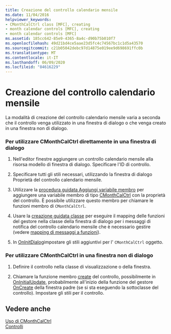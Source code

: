 ```yaml
---
title: Creazione del controllo calendario mensile
ms.date: 11/04/2016
helpviewer_keywords:
- CMonthCalCtrl class [MFC], creating
- month calendar controls [MFC], creating
- month calendar controls [MFC]
ms.assetid: 185cc642-85e9-4365-8a4c-d90b75b010f7
ms.openlocfilehash: 49d21bd4ce5aae23d5fc4c74567bc1c1d5a43570
ms.sourcegitcommit: c21b05042debc97d14875e019ee9d698691ffc0b
ms.translationtype: MT
ms.contentlocale: it-IT
ms.lasthandoff: 06/09/2020
ms.locfileid: "84616229"
---
```

# <a name="creating-the-month-calendar-control"></a>Creazione del controllo calendario mensile

La modalità di creazione del controllo calendario mensile varia a seconda che il controllo venga utilizzato in una finestra di dialogo o che venga creato in una finestra non di dialogo.

### <a name="to-use-cmonthcalctrl-directly-in-a-dialog-box"></a>Per utilizzare CMonthCalCtrl direttamente in una finestra di dialogo

1. Nell'editor finestre aggiungere un controllo calendario mensile alla risorsa modello di finestra di dialogo. Specificare l'ID di controllo.

1. Specificare tutti gli stili necessari, utilizzando la finestra di dialogo Proprietà del controllo calendario mensile.

1. Utilizzare la [procedura guidata Aggiungi variabile membro](../ide/adding-a-member-variable-visual-cpp.md) per aggiungere una variabile membro di tipo [CMonthCalCtrl](reference/cmonthcalctrl-class.md) con la proprietà del controllo. È possibile utilizzare questo membro per chiamare le funzioni membro di `CMonthCalCtrl`.

1. Usare la [creazione guidata classe](reference/mfc-class-wizard.md) per eseguire il mapping delle funzioni del gestore nella classe della finestra di dialogo per i messaggi di notifica del controllo calendario mensile che è necessario gestire (vedere [mapping di messaggi a funzioni](reference/mapping-messages-to-functions.md)).

1. In [OnInitDialog](reference/cdialog-class.md#oninitdialog)impostare gli stili aggiuntivi per l' `CMonthCalCtrl` oggetto.

### <a name="to-use-cmonthcalctrl-in-a-nondialog-window"></a>Per utilizzare CMonthCalCtrl in una finestra non di dialogo

1. Definire il controllo nella classe di visualizzazione o della finestra.

1. Chiamare la funzione membro [create](reference/cmonthcalctrl-class.md#create) del controllo, possibilmente in [OnInitialUpdate](reference/cview-class.md#oninitialupdate), probabilmente all'inizio della funzione del gestore [OnCreate](reference/cwnd-class.md#oncreate) della finestra padre (se si sta eseguendo la sottoclasse del controllo). Impostare gli stili per il controllo.

## <a name="see-also"></a>Vedere anche

[Uso di CMonthCalCtrl](using-cmonthcalctrl.md)<br/>
[Controlli](controls-mfc.md)

